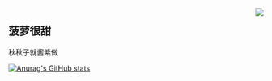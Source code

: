 <img align="right" src="https://count.getloli.com/get/@:NiKuliCat?theme=rule27">

## 菠萝很甜
秋秋子就酱紫做



[![Anurag's GitHub stats](https://github-readme-stats.vercel.app/api?username=NiKuliCat)](https://github.com/anuraghazra/github-readme-stats)
